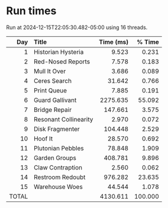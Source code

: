 # Run times

Run at 2024-12-15T22:05:30.482-05:00 using 16 threads.

|   Day | Title                          |       Time (ms) |          % Time |
| ----: | :----------------------------- | --------------: | --------------: |
|     1 | Historian Hysteria             |           9.523 |           0.231 |
|     2 | Red-Nosed Reports              |           7.578 |           0.183 |
|     3 | Mull It Over                   |           3.686 |           0.089 |
|     4 | Ceres Search                   |          31.642 |           0.766 |
|     5 | Print Queue                    |           7.885 |           0.191 |
|     6 | Guard Gallivant                |        2275.635 |          55.092 |
|     7 | Bridge Repair                  |         147.661 |           3.575 |
|     8 | Resonant Collinearity          |           2.970 |           0.072 |
|     9 | Disk Fragmenter                |         104.448 |           2.529 |
|    10 | Hoof It                        |          28.570 |           0.692 |
|    11 | Plutonian Pebbles              |          78.848 |           1.909 |
|    12 | Garden Groups                  |         408.781 |           9.896 |
|    13 | Claw Contraption               |           2.560 |           0.062 |
|    14 | Restroom Redoubt               |         976.282 |          23.635 |
|    15 | Warehouse Woes                 |          44.544 |           1.078 |
|                                 TOTAL ||        4130.611 |         100.000 |